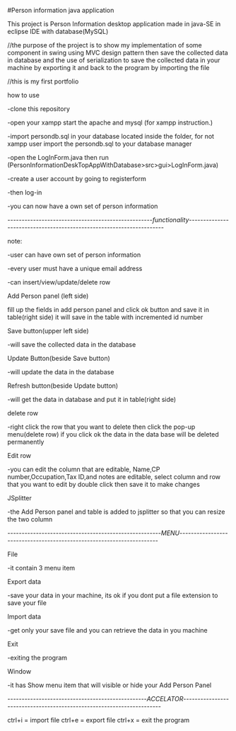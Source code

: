 #Person information java application

This project is Person Information desktop application made in java-SE in eclipse IDE with database(MySQL)

//the purpose of the project is to show my implementation of some component in swing using MVC design pattern then save the collected data in database and the use of serialization to save the collected data in your machine by exporting it and back to the program by importing the file

//this is my first portfolio 

how to use

-clone this repository 

-open your xampp start the apache and mysql (for xampp instruction.) 

-import persondb.sql in your database located inside the folder, for not xampp user import the persondb.sql to your database manager

-open the LogInForm.java then run (PersonInformationDeskTopAppWithDatabase>src>gui>LogInForm.java)

-create a user account by going to registerform 

-then log-in

-you can now have a own set of person information


---------------------------------------------------*functionality*---------------------------------------------------------------------

note:

-user can have own set of person information

-every user must have a unique email address

-can insert/view/update/delete row


Add Person panel (left side) 

fill up the fields in add person panel and click ok button and save it in table(right side)
it will save in the table with incremented id number

Save button(upper left side) 
 
 -will save the collected data in the database

Update Button(beside Save button)

-will update the data in the database

Refresh button(beside Update button)
 
 -will get the data in database and put it in table(right side)

delete row
 
 -right click the row that you want to delete then click the pop-up menu(delete row) if you click ok the data in the data base will be deleted permanently

Edit row
 
 -you can edit the column that are editable, Name,CP number,Occupation,Tax ID,and notes are editable, select column and row that you want to edit by double click then save it to make changes

JSplitter
 
 -the Add Person panel and table is added to jsplitter so that you can resize the two column
 
 

------------------------------------------------------*MENU*----------------------------------------------------------------------

File

 -it contain 3 menu item

Export data
 
 -save your data in your machine, its ok if you dont put a file extension to save your file

Import data
 
 -get only your save file and you can retrieve the data in you machine

Exit
 
 -exiting the program

Window
 
 -it has Show menu item that will visible or hide your Add Person Panel

-------------------------------------------------*ACCELATOR*----------------------------------------------------------------------

ctrl+i  = import file
ctrl+e = export file
ctrl+x = exit the program



